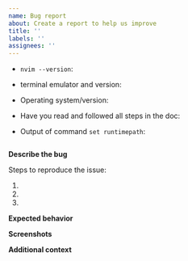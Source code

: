 ```yaml
---
name: Bug report
about: Create a report to help us improve
title: ''
labels: ''
assignees: ''
---
```


<!-- Before reporting: make sure that you have read the doc and searched existing issues. -->

- `nvim --version`: <!--should be latest stable version: https://github.com/neovim/neovim/releases/tag/stable -->
- terminal emulator and version:
- Operating system/version:
- Have you read and followed all steps in the doc:
- Output of command `set runtimepath`:

  <!-- paste your runtimepath below --->
  ```

  ```

**Describe the bug**

<!-- A clear and concise description of what the bug is. -->

Steps to reproduce the issue:

1.
2.
3.

**Expected behavior**
<!-- A clear and concise description of what you expected to happen. -->

**Screenshots**
<!-- If applicable, add screenshots to help explain your problem. -->

**Additional context**

<!-- Add any other context about the problem here. -->
